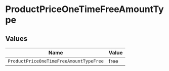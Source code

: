 # ProductPriceOneTimeFreeAmountType


## Values

| Name                                    | Value                                   |
| --------------------------------------- | --------------------------------------- |
| `ProductPriceOneTimeFreeAmountTypeFree` | free                                    |